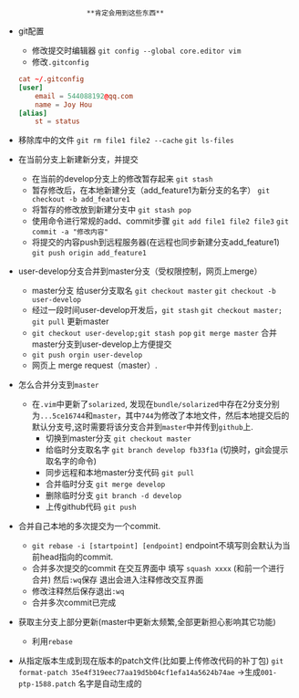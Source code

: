                         **肯定会用到这些东西**
* git配置
    + 修改提交时编辑器 `git config --global core.editor vim`
    + 修改`.gitconfig`
    ```conf
    cat ~/.gitconfig 
    [user]
        email = 544088192@qq.com
        name = Joy Hou
    [alias]
        st = status
    ```
* 移除库中的文件
  `git rm file1 file2 --cache` `git ls-files`
* 在当前分支上新建新分支，并提交
   + 在当前的develop分支上的修改暂存起来
    `git stash` 
   + 暂存修改后，在本地新建分支（add_feature1为新分支的名字）
     `git checkout -b add_feature1`
   + 将暂存的修改放到新建分支中
     `git stash pop`
   + 使用命令进行常规的add、commit步骤
     `git add file1 file2 file3`
      `git commit -a "修改内容"`
   + 将提交的内容push到远程服务器(在远程也同步新建分支add_feature1)
     `git push origin add_feature1`
     
* user-develop分支合并到master分支（受权限控制，网页上merge）
   + master分支 给user分支取名 `git checkout master` `git checkout -b user-develop`
   + 经过一段时间user-develop开发后，`git stash`  `git checkout master; git pull` 更新master
   + `git checkout user-develop;git stash pop` `git merge master` 合并master分支到user-develop上方便提交
   + `git push orgin user-develop`
   + 网页上 merge request（master）.
         
* 怎么合并分支到`master`
    - 在`.vim`中更新了`solarized`, 发现在`bundle/solarized`中存在2分支分别为`...5ce16744`和`master`，其中`744`为修改了本地文件，然后本地提交后的默认分支号,这时需要将该分支合并到`master`中并传到`github`上.
        + 切换到master分支 `git checkout master`
        + 给临时分支取名字 `git branch develop fb33f1a` (切换时，git会提示取名字的命令)
        + 同步远程和本地master分支代码 `git pull`
        + 合并临时分支 `git merge develop`
        + 删除临时分支 `git branch -d develop`
        + 上传github代码 `git push`

* 合并自己本地的多次提交为一个commit.
    + `git rebase -i [startpoint] [endpoint]` endpoint不填写则会默认为当前head指向的commit.
    + 合并多次提交的commit 在交互界面中 填写 `squash xxxx` (和前一个进行合并) 然后`:wq`保存
          退出会进入注释修改交互界面
    + 修改注释然后保存退出`:wq`
    + 合并多次commit已完成

* 获取主分支上部分更新(master中更新太频繁,全部更新担心影响其它功能)
    + 利用`rebase`

* 从指定版本生成到现在版本的patch文件(比如要上传修改代码的补丁包)
    `git format-patch 35e4f319eec77aa19d5b04cf1efa14a5624b74ae` ->生成`001-ptp-1588.patch` 名字是自动生成的
